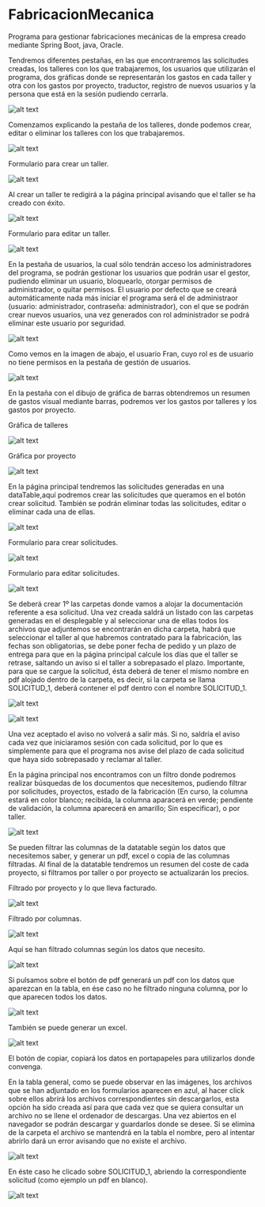 # FabricacionMecanica
Programa para gestionar fabricaciones mecánicas de la empresa creado mediante Spring Boot, java, Oracle.

Tendremos diferentes pestañas, en las que encontraremos las solicitudes creadas, los talleres con los que trabajaremos, los usuarios que utilizarán el programa, dos gráficas donde se representarán los gastos en cada taller y otra con los gastos por proyecto, traductor, registro de nuevos usuarios y la persona que está en la sesión pudiendo cerrarla.

![alt text](https://github.com/edube85/FabricacionMecanica/blob/master/Capturas/Cabecera.PNG)


Comenzamos explicando la pestaña de los talleres, donde podemos crear, editar o eliminar los talleres con los que trabajaremos.

![alt text](https://github.com/edube85/FabricacionMecanica/blob/master/Capturas/Talleres.PNG)

Formulario para crear un taller.

![alt text](https://github.com/edube85/FabricacionMecanica/blob/master/Capturas/Crear%20taller.png)

Al crear un taller te redigirá a la página principal avisando que el taller se ha creado con éxito.

![alt text](https://github.com/edube85/FabricacionMecanica/blob/master/Capturas/Taller%20creado.PNG)

Formulario para editar un taller.

![alt text](https://github.com/edube85/FabricacionMecanica/blob/master/Capturas/Editar%20taller.PNG)

En la pestaña de usuarios, la cual sólo tendrán acceso los administradores del programa, se podrán gestionar los usuarios que podrán usar el gestor, pudiendo eliminar un usuario, bloquearlo, otorgar permisos de administrador, o quitar permisos. El usuario por defecto que se creará automáticamente nada más iniciar el programa será el de administraor (usuario: administrador, contraseña: administrador), con el que se podrán crear nuevos usuarios, una vez generados con rol administrador se podrá eliminar este usuario por seguridad.

![alt text](https://github.com/edube85/FabricacionMecanica/blob/master/Capturas/Usuarios.PNG)

Como vemos en la imagen de abajo, el usuario Fran, cuyo rol es de usuario no tiene permisos en la pestaña de gestión de usuarios.

![alt text](https://user-images.githubusercontent.com/76131095/153752760-31f29da6-87a4-4edb-870d-9499ed395a49.png)

En la pestaña con el dibujo de gráfica de barras obtendremos un resumen de gastos visual mediante barras, podremos ver los gastos por talleres y los gastos por proyecto.

Gráfica de talleres

![alt text](https://github.com/edube85/FabricacionMecanica/blob/master/Capturas/Grafica%20taller.PNG)

Gráfica por proyecto

![alt text](https://github.com/edube85/FabricacionMecanica/blob/master/Capturas/Grafica%20proyecto.PNG)

En la página principal tendremos las solicitudes generadas en una dataTable,aquí podremos crear las solicitudes que queramos en el botón crear solicitud. También se podrán eliminar todas las solicitudes, editar o eliminar cada una de ellas.

![alt text](https://user-images.githubusercontent.com/76131095/154316307-37a8938c-a06d-45e9-a9fb-c62604e84755.png)

Formulario para crear solicitudes.

![alt text](https://github.com/edube85/FabricacionMecanica/blob/master/Capturas/NuevaSol.PNG)

Formulario para editar solicitudes.

![alt text](https://github.com/edube85/FabricacionMecanica/blob/master/Capturas/Editar.PNG)

Se deberá crear 1º las carpetas donde vamos a alojar la documentación referente a esa solicitud. Una vez creada saldrá un listado con las carpetas generadas en el desplegable y al seleccionar una de ellas todos los archivos que adjuntemos se encontrarán en dicha carpeta, habrá que seleccionar el taller al que habremos contratado para la fabricación, las fechas son obligatorias, se debe poner fecha de pedido y un plazo de entrega para que en la página principal calcule los días que el taller se retrase, saltando un aviso si el taller a sobrepasado el plazo. Importante, para que se cargue la solicitud, ésta deberá de tener el mismo nombre en pdf alojado dentro de la carpeta, es decir, si la carpeta se llama SOLICITUD_1, deberá contener el pdf dentro con el nombre SOLICITUD_1.

![alt text](https://github.com/edube85/FabricacionMecanica/blob/master/Capturas/Obligatorio.PNG)

![alt text](https://github.com/edube85/FabricacionMecanica/blob/master/Capturas/Plazos.PNG)

Una vez aceptado el aviso no volverá a salir más. Si no, saldría el aviso cada vez que iniciaramos sesión con cada solicitud, por lo que es simplemente para que el programa nos avise del plazo de cada solicitud que haya sido sobrepasado y reclamar al taller.

En la página principal nos encontramos con un filtro donde podremos realizar búsquedas de los documentos que necesitemos, pudiendo filtrar por solicitudes, proyectos, estado de la fabricación (En curso, la columna estará en color blanco; recibida, la columna aparacerá en verde; pendiente de validación, la columna aparecerá en amarillo; Sin especificar), o por taller. 

![alt text](https://github.com/edube85/FabricacionMecanica/blob/master/Capturas/Filtro.PNG)


Se pueden filtrar las columnas de la datatable según los datos que necesitemos saber, y generar un pdf, excel o copia de las columnas filtradas. Al final de la datatable tendremos un resumen del coste de cada proyecto, si filtramos por taller o por proyecto se actualizarán los precios.

Filtrado por proyecto y lo que lleva facturado.

![alt text](https://github.com/edube85/FabricacionMecanica/blob/master/Capturas/Filtrado%20proyecto.PNG)

Filtrado por columnas.

![alt text](https://github.com/edube85/FabricacionMecanica/blob/master/Capturas/Filtrar%20columnas.PNG)

Aquí se han filtrado columnas según los datos que necesito.

![alt text](https://github.com/edube85/FabricacionMecanica/blob/master/Capturas/Columnas%20filtradas.PNG)

Si pulsamos sobre el botón de pdf generará un pdf con los datos que aparezcan en la tabla, en ése caso no he filtrado ninguna columna, por lo que aparecen todos los datos.

![alt text](https://github.com/edube85/FabricacionMecanica/blob/master/Capturas/Pdf.PNG)

También se puede generar un excel.

![alt text](https://github.com/edube85/FabricacionMecanica/blob/master/Capturas/Excel.PNG)

El botón de copiar, copiará los  datos en portapapeles para utilizarlos donde convenga.

En la tabla general, como se puede observar en las imágenes, los archivos que se han adjuntado en los formularios aparecen en azul, al hacer click sobre ellos abrirá los archivos correspondientes sin descargarlos, esta opción ha sido creada así para que cada vez que se quiera consultar un archivo no se llene el ordenador de descargas. Una vez abiertos en el navegador se podrán descargar y guardarlos donde se desee. Si se elimina de la carpeta el archivo se mantendrá en la tabla el nombre, pero al intentar abrirlo dará un error avisando que no existe el archivo.

![alt text](https://github.com/edube85/FabricacionMecanica/blob/master/Capturas/Error.PNG)

En éste caso he clicado sobre SOLICITUD_1, abriendo la correspondiente solicitud (como ejemplo un pdf en blanco).

![alt text](https://github.com/edube85/FabricacionMecanica/blob/master/Capturas/Descarga.PNG)
